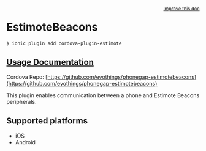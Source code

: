 
<a style="float:right;font-size:12px;" href="http://github.com/driftyco/ionic-native/edit/master/src/@ionic-native/plugins/estimote-beacons/index.ts#L15">
  Improve this doc
</a>

# EstimoteBeacons
<!-- end header block -->

```
$ ionic plugin add cordova-plugin-estimote
```

## [Usage Documentation](https://ionicframework.com/docs/v2/native/estimote-beacons/)

Cordova Repo: [https://github.com/evothings/phonegap-estimotebeacons](https://github.com/evothings/phonegap-estimotebeacons)

<!-- description -->
This plugin enables communication between a phone and Estimote Beacons peripherals.

<!-- @platforms tag -->
## Supported platforms

- iOS
- Android

<!-- @platforms tag end -->
<!-- end for prop in method.decorators[0].argumentInfo -->
<!-- end content block -->
<!-- end body block -->
